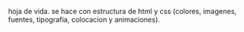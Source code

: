 hoja de vida.
se hace con estructura de html y css (colores, imagenes, fuentes, tipografia, colocacion y animaciones).
